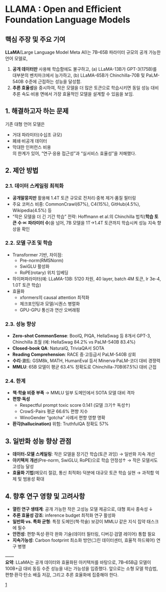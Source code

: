 # LLAMA : Open and Efficient Foundation Language Models

## 핵심 주장 및 주요 기여  
**LLaMA**(Large Language Model Meta AI)는 7B–65B 파라미터 규모의 공개 가능한 언어 모델로,  
1) **공개 데이터만** 사용해 학습함에도 불구하고, (a) LLaMA-13B가 GPT-3(175B)를 대부분의 벤치마크에서 능가하고, (b) LLaMA-65B가 Chinchilla-70B 및 PaLM-540B 수준에 근접하는 성능을 달성함.  
2) **추론 효율성**을 중시하여, 작은 모델을 더 많은 토큰으로 학습시키면 동일 성능 대비 추론 속도·비용 면에서 가장 효율적인 모델을 설계할 수 있음을 보임.  

## 1. 해결하고자 하는 문제  
기존 대형 언어 모델은  
- 거대 파라미터(수십조 규모)  
- 폐쇄·비공개 데이터  
- 막대한 인퍼런스 비용  
의 한계가 있어, “연구·응용 접근성”과 “실서비스 효율성”을 저해했다.  

## 2. 제안 방법  
### 2.1. 데이터 스케일링 최적화  
- **공개말뭉치만** 활용해 1.4T 토큰 규모로 전처리·중복 제거·품질 필터링  
- 주요 코퍼스 비중: CommonCrawl(67%), C4(15%), GitHub(4.5%), Wikipedia(4.5%) 등  
- “작은 모델을 더 긴 기간 학습” 전략: Hoffmann et al.의 Chinchilla 법칙(**학습 토큰 수 ∝ 파라미터 수**)을 넘어, 7B 모델을 1T→1.4T 토큰까지 학습시켜 성능 지속 향상을 확인  

### 2.2. 모델 구조 및 학습  
- Transformer 기반, 차이점:  
  -  Pre-norm(RMSNorm)  
  -  SwiGLU 활성화  
  -  RoPE(rotary) 위치 임베딩  
- 하이퍼파라미터(예: LLaMA-13B: 5120 차원, 40 layer, batch 4M 토큰, lr 3e-4, 1.0T 토큰 학습)  
- 효율화  
  -  xformers의 causal attention 최적화  
  -  체크포인팅과 모델/시퀀스 병렬화  
  -  GPU-GPU 통신과 연산 오버래핑  

### 2.3. 성능 향상  
- **Zero-shot CommonSense**: BoolQ, PIQA, HellaSwag 등 8개서 GPT-3, Chinchilla 초월 (예: HellaSwag 84.2% vs PaLM-540B 83.4%)  
- **Closed-book QA**: NaturalQ, TriviaQA서 SOTA  
- **Reading Comprehension**: RACE 중·고등급서 PaLM-540B 상회  
- **수리·코드**: GSM8k, MATH, HumanEval 등서 Minerva·PaLM-코더 대비 경쟁력  
- **MMLU**: 65B 모델이 평균 63.4% 정확도로 Chinchilla-70B(67.5%) 대비 근접  

### 2.4. 한계  
- **책·학술 비중 부족** → MMLU 일부 도메인에서 SOTA 모델 대비 격차  
- **편향·독성**  
  -  Respectful prompt toxic score 0.141 (모델 크기↑ 독성↑)  
  -  CrowS-Pairs 평균 66.6% 편향 지수  
  -  WinoGender “gotcha” 사례서 편향 영향 명확  
- **환각(hallucination)** 위험: TruthfulQA 정확도 57%  

## 3. 일반화 성능 향상 관점  
- **데이터-모델 스케일링**: 작은 모델을 장기간 학습(토큰 과잉) → 일반화 지속 개선  
- **아키텍처 개선**(Pre-norm, SwiGLU, RoPE)으로 학습 안정성↑ → 작은 모델서도 고성능 달성  
- **효율화 기법**(메모리 절감, 통신 최적화) 덕분에 대규모 토큰 학습 실현 → 과적합 억제 및 범용성 확대  

## 4. 향후 연구 영향 및 고려사항  
- **열린 연구 생태계**: 공개 가능한 작은 고성능 모델 제공으로, 대형 회사 종속성 ↓  
- **추론 효율성 강조**: inference budget 최적화 연구 활성화  
- **일반화 vs. 특화 균형**: 특정 도메인(책·학술) 보강이 MMLU 같은 지식 집약 태스크에 필수  
- **안전성**: 편향·독성·환각 완화 기술(데이터 필터링, 디버깅·검열 레이어) 통합 필요  
- **지속가능성**: Carbon footprint 최소화 방안(그린 데이터센터, 효율적 하드웨어) 연구 병행  

――  
**요약**: LLaMA는 공개 데이터와 효율화된 아키텍처를 바탕으로, 7B–65B급 모델이 100B+급 대비 동등 수준 성능을 내는 가능성을 입증했다. 앞으로는 소형 모델 학습법, 편향·환각·탄소 배출 저감, 그리고 추론 효율화에 집중해야 한다.

[1](https://ppl-ai-file-upload.s3.amazonaws.com/web/direct-files/attachments/22370781/c8d9fca9-67c8-4214-b687-beb45397ec77/2302.13971v1.pdf)

